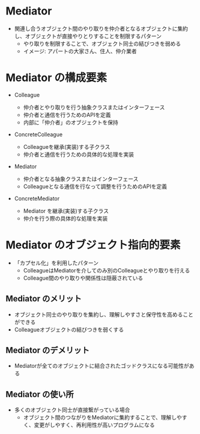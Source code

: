 # Mediator

-   関連し合うオブジェクト間のやり取りを仲介者となるオブジェクトに集約し、オブジェクトが直接やりとりすることを制限するパターン
    -   やり取りを制限することで、オブジェクト同士の結びつきを弱める
    -   イメージ: アパートの大家さん、住人、仲介業者

# Mediator の構成要素
-   Colleague
    -   仲介者とやり取りを行う抽象クラスまたはインターフェース
    -   仲介者と通信を行うためのAPIを定義
    -   内部に「仲介者」のオブジェクトを保持

-   ConcreteColleague
    -   Colleagueを継承(実装)する子クラス
    -   仲介者と通信を行うための具体的な処理を実装

-   Mediator
    -   仲介者となる抽象クラスまたはインターフェース
    -   Colleagueとなる通信を行なって調整を行うためのAPIを定義

-   ConcreteMediator
    -   Mediator を継承(実装)する子クラス
    -   仲介を行う際の具体的な処理を実装

# Mediator のオブジェクト指向的要素
-   「カプセル化」を利用したパターン
    -   ColleagueはMediatorを介してのみ別のColleagueとやり取りを行える
    -   Colleague間のやり取りや関係性は隠蔽されている

## Mediator のメリット
-   オブジェクト同士のやり取りを集約し、理解しやすさと保守性を高めることができる
-   Colleagueオブジェクトの結びつきを弱くする

## Mediator のデメリット
-   Mediatorが全てのオブジェクトに結合されたゴッドクラスになる可能性がある

## Mediator の使い所
-   多くのオブジェクト同士が直接繋がっている場合
    -   オブジェクト間のつながりをMediatorに集約することで、理解しやすく、変更がしやすく、再利用性が高いプログラムになる

